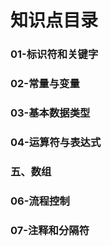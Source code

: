 # 知识点目录

### 01-标识符和关键字

### 02-常量与变量

### 03-基本数据类型

### 04-运算符与表达式

### 五、数组

### 06-流程控制

### 07-注释和分隔符






